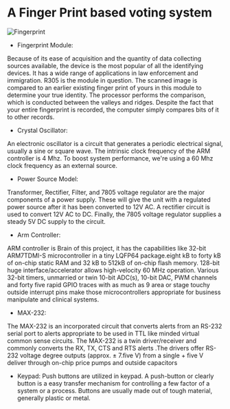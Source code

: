 # A Finger Print based voting system


![Fingerprint](https://user-images.githubusercontent.com/85921878/154894073-ca82491e-5ae1-4b9c-a679-32bb00408326.jpeg)

* Fingerprint Module:

Because of its ease of acquisition and the quantity of data collecting sources available, the device is the most popular of all the identifying devices. It has a wide range of applications in law enforcement and immigration. R305 is the module in question. The scanned image is compared to an earlier existing finger print of yours in this module to determine your true identity. The processor performs the comparison, which is conducted between the valleys and ridges. Despite the fact that your entire fingerprint is recorded, the computer simply compares bits of it to other records. 
* Crystal Oscillator:

An electronic oscillator is a circuit that generates a periodic electrical signal, usually a sine or square wave.
The intrinsic clock frequency of the ARM controller is 4 Mhz.
To boost system performance, we're using a 60 Mhz clock frequency as an external source. 

* Power Source Model:

Transformer, Rectifier, Filter, and 7805 voltage regulator are the major components of a power supply. These will give the unit with a regulated power source after it has been converted to 12V AC. A rectifier circuit is used to convert 12V AC to DC. Finally, the 7805 voltage regulator supplies a steady 5V DC supply to the circuit. 

* Arm Controller:

ARM controller is Brain of this project, it has the capabilities  like 32-bit ARM7TDMI-S microcontroller in a tiny LQFP64  package.eight kB to forty kB of on-chip static RAM and 32 kB to 512kB of on-chip flash memory. 128-bit huge  interface/accelerator allows high-velocity 60 MHz operation.  Various 32-bit timers, unmarried or twin 10-bit ADC(s), 10-bit  DAC, PWM channels and forty five rapid GPIO traces with as much as 9  area or stage touchy outside interrupt pins make those  microcontrollers appropriate for business manipulate and clinical systems.

* MAX-232:

The MAX-232 is an incorporated circuit that converts alerts from an RS-232 serial port to alerts appropriate to be used in TTL  like minded virtual common sense circuits. The MAX-232 is a twin  driver/receiver and commonly converts the RX, TX, CTS and  RTS alerts .The drivers offer RS-232 voltage degree outputs  (approx. ± 7.five V) from a single + five V deliver through on-chip  price pumps and outside capacitors

* Keypad:
Push buttons are utilized in keypad. A push-button or clearly  button is a easy transfer mechanism for controlling a few  factor of a system or a process. Buttons are usually made 
 out of tough material, generally plastic or metal.
